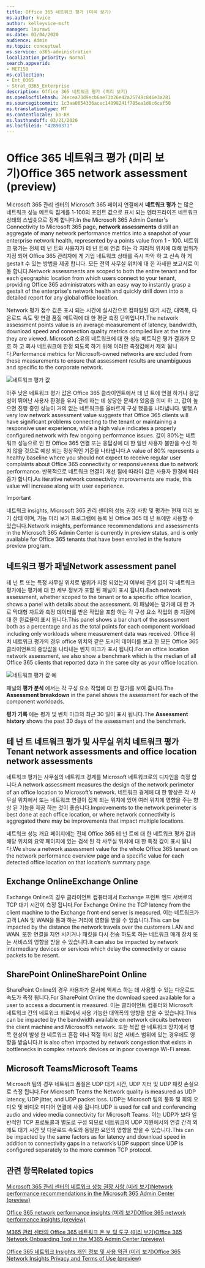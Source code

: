 ```yaml
---
title: Office 365 네트워크 평가 (미리 보기)
ms.author: kvice
author: kelleyvice-msft
manager: laurawi
ms.date: 03/04/2020
audience: Admin
ms.topic: conceptual
ms.service: o365-administration
localization_priority: Normal
search.appverid:
- MET150
ms.collection:
- Ent_O365
- Strat_O365_Enterprise
description: Office 365 네트워크 평가 (미리 보기)
ms.openlocfilehash: 24ecea73d9ecb6ae73b26e42a25749c846e3a281
ms.sourcegitcommit: 1c3aa0654336acec14098241f785ea1d8c6caf50
ms.translationtype: MT
ms.contentlocale: ko-KR
ms.lasthandoff: 03/21/2020
ms.locfileid: "42890371"
---
```

# <a name="office-365-network-assessment-preview"></a><span data-ttu-id="ad93b-103">Office 365 네트워크 평가 (미리 보기)</span><span class="sxs-lookup"><span data-stu-id="ad93b-103">Office 365 network assessment (preview)</span></span>

<span data-ttu-id="ad93b-104">Microsoft 365 관리 센터의 Microsoft 365 페이지 연결에서 **네트워크 평가** 는 많은 네트워크 성능 메트릭 집계를 1-100의 포인트 값으로 표시 되는 엔터프라이즈 네트워크 상태의 스냅숏으로 정제 합니다.</span><span class="sxs-lookup"><span data-stu-id="ad93b-104">In the Microsoft 365 Admin Center's Connectivity to Microsoft 365 page, **network assessments** distill an aggregate of many network performance metrics into a snapshot of your enterprise network health, represented by a points value from 1 - 100.</span></span> <span data-ttu-id="ad93b-105">네트워크 평가는 전체 테 넌 트와 사용자가 테 넌 트에 연결 하는 각 지리적 위치에 대해 범위가 지정 되어 Office 365 관리자에 게 기업 네트워크 상태를 즉시 파악 하 고 신속 하 게 gestalt 수 있는 방법을 제공 합니다. 모든 전역 사무실 위치에 대 한 자세한 보고서로 이동 합니다.</span><span class="sxs-lookup"><span data-stu-id="ad93b-105">Network assessments are scoped to both the entire tenant and for each geographic location from which users connect to your tenant, providing Office 365 administrators with an easy way to instantly grasp a gestalt of the enterprise's network health and quickly drill down into a detailed report for any global office location.</span></span>

<span data-ttu-id="ad93b-106">Network 평가 점수 값은 표시 되는 시간에 실시간으로 컴파일된 대기 시간, 대역폭, 다운로드 속도 및 연결 품질 메트릭에 대 한 평균 측정 단위입니다.</span><span class="sxs-lookup"><span data-stu-id="ad93b-106">The network assessment points value is an average measurement of latency, bandwidth, download speed and connection quality metrics compiled live at the time they are viewed.</span></span> <span data-ttu-id="ad93b-107">Microsoft 소유의 네트워크에 대 한 성능 메트릭은 평가 결과가 모호 하 고 회사 네트워크에 한정 되도록 하기 위해 이러한 측정값에서 제외 됩니다.</span><span class="sxs-lookup"><span data-stu-id="ad93b-107">Performance metrics for Microsoft-owned networks are excluded from these measurements to ensure that assessment results are unambiguous and specific to the corporate network.</span></span>

![네트워크 평가 값](Media/m365-mac-perf/m365-mac-perf-overview-score-top.png)

<span data-ttu-id="ad93b-109">아주 낮은 네트워크 평가 값은 Office 365 클라이언트에서 테 넌 트에 연결 하거나 응답성이 뛰어난 사용자 환경을 유지 관리 하는 데 상당한 문제가 있음을 의미 하 고, 값이 높으면 진행 중인 성능이 거의 없는 네트워크를 올바르게 구성 했음을 나타냅니다. 발행.</span><span class="sxs-lookup"><span data-stu-id="ad93b-109">A very low network assessment value suggests that Office 365 clients will have significant problems connecting to the tenant or maintaining a responsive user experience, while a high value indicates a properly configured network with few ongoing performance issues.</span></span> <span data-ttu-id="ad93b-110">값이 80%는 네트워크 성능으로 인 한 Office 365 연결 또는 응답성에 대 한 일반 사용자 불만을 수신 하지 않을 것으로 예상 되는 정상적인 기준을 나타냅니다.</span><span class="sxs-lookup"><span data-stu-id="ad93b-110">A value of 80% represents a healthy baseline where you should not expect to receive regular user complaints about Office 365 connectivity or responsiveness due to network performance.</span></span> <span data-ttu-id="ad93b-111">반복적으로 네트워크 연결이 개선 됨에 따라이 값은 사용자 환경에 따라 증가 합니다.</span><span class="sxs-lookup"><span data-stu-id="ad93b-111">As iterative network connectivity improvements are made, this value will increase along with user experience.</span></span>

>[!IMPORTANT]
><span data-ttu-id="ad93b-112">네트워크 insights, Microsoft 365 관리 센터의 성능 권장 사항 및 평가는 현재 미리 보기 상태 이며, 기능 미리 보기 프로그램에 등록 된 Office 365 테 넌 트에만 사용할 수 있습니다.</span><span class="sxs-lookup"><span data-stu-id="ad93b-112">Network insights, performance recommendations and assessments in the Microsoft 365 Admin Center is currently in preview status, and is only available for Office 365 tenants that have been enrolled in the feature preview program.</span></span>

## <a name="network-assessment-panel"></a><span data-ttu-id="ad93b-113">네트워크 평가 패널</span><span class="sxs-lookup"><span data-stu-id="ad93b-113">Network assessment panel</span></span>

<span data-ttu-id="ad93b-114">테 넌 트 또는 특정 사무실 위치로 범위가 지정 되었는지 여부에 관계 없이 각 네트워크 평가에는 평가에 대 한 세부 정보가 포함 된 패널이 표시 됩니다.</span><span class="sxs-lookup"><span data-stu-id="ad93b-114">Each network assessment, whether scoped to the tenant or to a specific office location, shows a panel with details about the assessment.</span></span> <span data-ttu-id="ad93b-115">이 패널에는 평가에 대 한 가로 막대형 차트와 측정 데이터를 받은 작업을 포함 하는 각 구성 요소 작업의 총 지점에 대 한 완료율이 표시 됩니다.</span><span class="sxs-lookup"><span data-stu-id="ad93b-115">This panel shows a bar chart of the assessment both as a percentage and as the total points for each component workload including only workloads where measurement data was received.</span></span> <span data-ttu-id="ad93b-116">Office 위치 네트워크 평가의 경우 office 위치와 같은 도시의 데이터를 보고 한 모든 Office 365 클라이언트의 중앙값을 나타내는 벤치 마크가 표시 됩니다.</span><span class="sxs-lookup"><span data-stu-id="ad93b-116">For an office location network assessment, we also show a benchmark which is the median of all Office 365 clients that reported data in the same city as your office location.</span></span>

![네트워크 평가 값 예](Media/m365-mac-perf/m365-mac-perf-overview-score.png)

<span data-ttu-id="ad93b-118">패널의 **평가 분석** 에서는 각 구성 요소 작업에 대 한 평가를 보여 줍니다.</span><span class="sxs-lookup"><span data-stu-id="ad93b-118">The **Assessment breakdown** in the panel shows the assessment for each of the component workloads.</span></span>

<span data-ttu-id="ad93b-119">**평가 기록** 에는 평가 및 벤치 마크의 최근 30 일이 표시 됩니다.</span><span class="sxs-lookup"><span data-stu-id="ad93b-119">The **Assessment history** shows the past 30 days of the assessment and the benchmark.</span></span>

## <a name="tenant-network-assessments-and-office-location-network-assessments"></a><span data-ttu-id="ad93b-120">테 넌 트 네트워크 평가 및 사무실 위치 네트워크 평가</span><span class="sxs-lookup"><span data-stu-id="ad93b-120">Tenant network assessments and office location network assessments</span></span>

<span data-ttu-id="ad93b-121">네트워크 평가는 사무실의 네트워크 경계를 Microsoft 네트워크로의 디자인을 측정 합니다.</span><span class="sxs-lookup"><span data-stu-id="ad93b-121">A network assessment measures the design of the network perimeter of an office location to Microsoft’s network.</span></span> <span data-ttu-id="ad93b-122">네트워크 경계에 대 한 향상은 각 사무실 위치에서 또는 네트워크 연결이 집계 되는 위치에 있어 여러 위치에 영향을 주는 향상 된 기능을 제공 하는 것이 좋습니다.</span><span class="sxs-lookup"><span data-stu-id="ad93b-122">Improvements to the network perimeter is best done at each office location, or where network connectivity is aggregated there may be improvements that impact multiple locations.</span></span>

<span data-ttu-id="ad93b-123">네트워크 성능 개요 페이지에는 전체 Office 365 테 넌 트에 대 한 네트워크 평가 값과 해당 위치의 요약 페이지에 있는 검색 된 각 사무실 위치에 대 한 특정 값이 표시 됩니다.</span><span class="sxs-lookup"><span data-stu-id="ad93b-123">We show a network assessment value for the whole Office 365 tenant on the network performance overview page and a specific value for each detected office location on that location’s summary page.</span></span>

## <a name="exchange-online"></a><span data-ttu-id="ad93b-124">Exchange Online</span><span class="sxs-lookup"><span data-stu-id="ad93b-124">Exchange Online</span></span>

<span data-ttu-id="ad93b-125">Exchange Online의 경우 클라이언트 컴퓨터에서 Exchange 프런트 엔드 서버로의 TCP 대기 시간이 측정 됩니다.</span><span class="sxs-lookup"><span data-stu-id="ad93b-125">For Exchange Online the TCP latency from the client machine to the Exchange front end server is measured.</span></span> <span data-ttu-id="ad93b-126">이는 네트워크가 고객 LAN 및 WAN을 통과 하는 거리에 영향을 받을 수 있습니다.</span><span class="sxs-lookup"><span data-stu-id="ad93b-126">This can be impacted by the distance the network travels over the customers LAN and WAN.</span></span> <span data-ttu-id="ad93b-127">또한 연결을 지연 시키거나 패킷을 다시 전송 하도록 하는 네트워크 매개 장치 또는 서비스의 영향을 받을 수 있습니다.</span><span class="sxs-lookup"><span data-stu-id="ad93b-127">It can also be impacted by network intermediary devices or services which delay the connectivity or cause packets to be resent.</span></span>

## <a name="sharepoint-online"></a><span data-ttu-id="ad93b-128">SharePoint Online</span><span class="sxs-lookup"><span data-stu-id="ad93b-128">SharePoint Online</span></span>

<span data-ttu-id="ad93b-129">SharePoint Online의 경우 사용자가 문서에 액세스 하는 데 사용할 수 있는 다운로드 속도가 측정 됩니다.</span><span class="sxs-lookup"><span data-stu-id="ad93b-129">For SharePoint Online the download speed available for a user to access a document is measured.</span></span> <span data-ttu-id="ad93b-130">이는 클라이언트 컴퓨터와 Microsoft 네트워크 간의 네트워크 회로에서 사용 가능한 대역폭의 영향을 받을 수 있습니다.</span><span class="sxs-lookup"><span data-stu-id="ad93b-130">This can be impacted by the bandwidth available on network circuits between the client machine and Microsoft’s network.</span></span> <span data-ttu-id="ad93b-131">또한 복잡 한 네트워크 장치에서 병목 현상이 발생 한 네트워크 혼잡 이나 적절 하지 않은 서비스 범위에 있는 경우에도 영향을 받습니다.</span><span class="sxs-lookup"><span data-stu-id="ad93b-131">It is also often impacted by network congestion that exists in bottlenecks in complex network devices or in poor coverage Wi-Fi areas.</span></span>

## <a name="microsoft-teams"></a><span data-ttu-id="ad93b-132">Microsoft Teams</span><span class="sxs-lookup"><span data-stu-id="ad93b-132">Microsoft Teams</span></span>

<span data-ttu-id="ad93b-133">Microsoft 팀의 경우 네트워크 품질은 UDP 대기 시간, UDP 지터 및 UDP 패킷 손실으로 측정 됩니다.</span><span class="sxs-lookup"><span data-stu-id="ad93b-133">For Microsoft Teams the Network quality is measured as UDP latency, UDP jitter, and UDP packet loss.</span></span> <span data-ttu-id="ad93b-134">UDP는 Microsoft 팀의 통화 및 회의 오디오 및 비디오 미디어 연결에 사용 됩니다.</span><span class="sxs-lookup"><span data-stu-id="ad93b-134">UDP is used for call and conferencing audio and video media connectivity for Microsoft Teams.</span></span> <span data-ttu-id="ad93b-135">이는 UDP가 보다 일반적인 TCP 프로토콜과 별도로 구성 되므로 네트워크의 UDP 지원에서의 연결 간격 외에도 대기 시간 및 다운로드 속도와 동일한 요인의 영향을 받을 수 있습니다.</span><span class="sxs-lookup"><span data-stu-id="ad93b-135">This can be impacted by the same factors as for latency and download speed in addition to connectivity gaps in a network’s UDP support since UDP is configured separately to the more common TCP protocol.</span></span>

## <a name="related-topics"></a><span data-ttu-id="ad93b-136">관련 항목</span><span class="sxs-lookup"><span data-stu-id="ad93b-136">Related topics</span></span>

[<span data-ttu-id="ad93b-137">Microsoft 365 관리 센터의 네트워크 성능 권장 사항 (미리 보기)</span><span class="sxs-lookup"><span data-stu-id="ad93b-137">Network performance recommendations in the Microsoft 365 Admin Center (preview)</span></span>](office-365-network-mac-perf-overview.md)

[<span data-ttu-id="ad93b-138">Office 365 network performance insights (미리 보기)</span><span class="sxs-lookup"><span data-stu-id="ad93b-138">Office 365 network performance insights (preview)</span></span>](office-365-network-mac-perf-insights.md)

[<span data-ttu-id="ad93b-139">M365 관리 센터의 Office 365 네트워크 온 보 딩 도구 (미리 보기)</span><span class="sxs-lookup"><span data-stu-id="ad93b-139">Office 365 Network Onboarding Tool in the M365 Admin Center (preview)</span></span>](office-365-network-mac-perf-onboarding-tool.md)

[<span data-ttu-id="ad93b-140">Office 365 네트워크 Insights 개인 정보 및 사용 약관 (미리 보기)</span><span class="sxs-lookup"><span data-stu-id="ad93b-140">Office 365 Network Insights Privacy and Terms of Use (preview)</span></span>](office-365-network-mac-perf-privacy.md)
